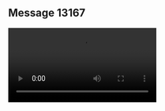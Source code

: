 ## Message 13167



![Video](https://data.iron-swords.co.il/2024/October/28/https://data.iron-swords.co.il/2024/October/28/13167/13167_media.mp4)
